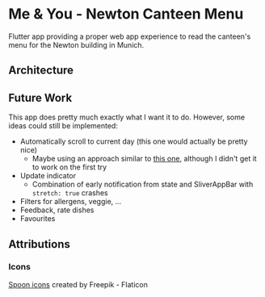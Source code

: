 # Me & You - Newton Canteen Menu

Flutter app providing a proper web app experience to read the canteen's menu for the Newton building in Munich.

## Architecture

## Future Work

This app does pretty much exactly what I want it to do.
However, some ideas could still be implemented:

- Automatically scroll to current day (this one would actually be pretty nice)
  - Maybe using an approach similar to [this one](https://stackoverflow.com/questions/49153087/flutter-scrolling-to-a-widget-in-listview), although I didn't get it to work on the first try
- Update indicator
  - Combination of early notification from state and SliverAppBar with `stretch: true` crashes
- Filters for allergens, veggie, ...
- Feedback, rate dishes
- Favourites

## Attributions

### Icons

[Spoon icons]("https://www.flaticon.com/free-icons/sppon) created by Freepik - Flaticon
